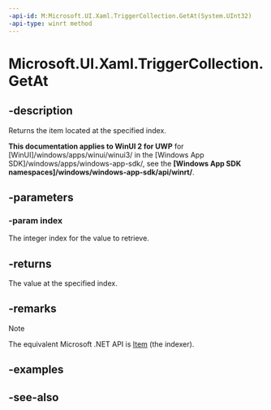 ```yaml
---
-api-id: M:Microsoft.UI.Xaml.TriggerCollection.GetAt(System.UInt32)
-api-type: winrt method
---
```


<!-- Method syntax
public Windows.UI.Xaml.TriggerBase GetAt(System.UInt32 index)
-->

# Microsoft.UI.Xaml.TriggerCollection.GetAt

## -description
Returns the item located at the specified index.

**This documentation applies to WinUI 2 for UWP** for [WinUI]/windows/apps/winui/winui3/ in the [Windows App SDK]/windows/apps/windows-app-sdk/, see the **[Windows App SDK namespaces]/windows/windows-app-sdk/api/winrt/**.

## -parameters
### -param index
The integer index for the value to retrieve.

## -returns
The value at the specified index.

## -remarks
> [!NOTE]
> The equivalent Microsoft .NET  API is [Item](triggercollection_item.md) (the indexer).

## -examples

## -see-also
